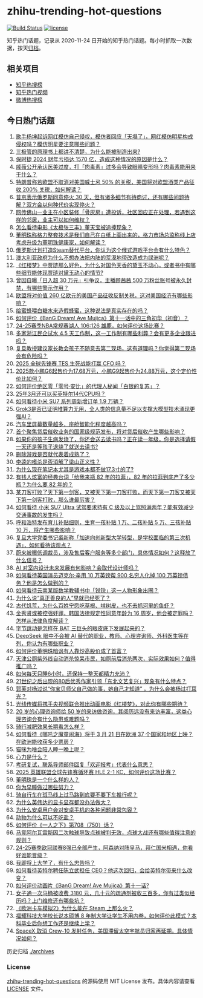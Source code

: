 # zhihu-trending-hot-questions

[![Build Status](https://github.com/justjavac/zhihu-trending-hot-questions/workflows/ci/badge.svg?branch=master)](https://github.com/justjavac/zhihu-trending-hot-questions/actions)
[![license](https://img.shields.io/github/license/justjavac/zhihu-trending-hot-questions)](https://github.com/justjavac/zhihu-trending-hot-questions/blob/master/LICENSE)

知乎热门话题，记录从 2020-11-24
日开始的知乎热门话题。每小时抓取一次数据，按天[归档](./archives)。

## 相关项目

- [知乎热搜榜](https://github.com/justjavac/zhihu-trending-top-search)
- [知乎热门视频](https://github.com/justjavac/zhihu-trending-hot-video)
- [微博热搜榜](https://github.com/justjavac/weibo-trending-hot-search)

## 今日热门话题

<!-- BEGIN -->
<!-- 最后更新时间 Fri Mar 14 2025 11:35:18 GMT+0800 (China Standard Time) -->

1. [歌手杨坤起诉网红模仿自己侵权，模仿者回应「天塌了」，网红模仿明星构成侵权吗？模仿明星要注意哪些问题？](https://www.zhihu.com/question/14747243702)
1. [三极管的原理书上都讲不清楚，为什么能被制造出来?](https://www.zhihu.com/question/36475338)
1. [保时捷 2024 财年亏损达 1570 亿，造成这种情况的原因是什么？](https://www.zhihu.com/question/14599693897)
1. [戚薇公开承认医美过度，打「肉毒素」过多会导致眼睛变形吗？肉毒素能用来干什么？](https://www.zhihu.com/question/14666999553)
1. [特朗普称若欧盟不取消对美国威士忌 50% 的关税，美国将对欧盟酒类产品征收 200% 关税，如何解读？](https://www.zhihu.com/question/14882231143)
1. [普京表示俄罗斯同意停火 30 天，但有诸多细节有待商讨，还有哪些问题待解？双方会以何种代价实现停火？](https://www.zhihu.com/question/14903475560)
1. [网传佛山一业主在小区装修「骨灰房」遭投诉，社区回应正在处理，若遇到这样的邻居，业主可以如何维权？](https://www.zhihu.com/question/14844771720)
1. [怎么看待电影《太极张三丰》董天宝被追捧现象？](https://www.zhihu.com/question/10584423862)
1. [董明珠称格力整套技术是我们自己在白纸上画出来的，格力市场总监称线上店考虑升级为董明珠健康家，如何解读？](https://www.zhihu.com/question/14853439206)
1. [俄罗斯计划打造Steam替代平台，你认为这个俄式游戏平台会有什么特色？](https://www.zhihu.com/question/14771646076)
1. [澳大利亚政府为什么不想办法把内陆的荒漠地带改造成为绿洲呢？](https://www.zhihu.com/question/34852531)
1. [《红楼梦》中贾琏那么好色，为什么对国色天香的黛玉不动心，或者书中有哪些细节能体现贾琏对黛玉动心的情节?](https://www.zhihu.com/question/339511337)
1. [曾因自曝「日入超 30 万元」引争议，主播顾茜茜 500 万粉丝账号被永久封禁，有哪些警示作用？](https://www.zhihu.com/question/14801604585)
1. [欧盟将对价值 260 亿欧元的美国产品征收反制关税，这对美国经济有哪些影响？](https://www.zhihu.com/question/14784439504)
1. [给蜜蜂喂白糖水来造假蜂蜜，这种说法是真实存在的吗？](https://www.zhihu.com/question/385149769)
1. [如何评价《BanG Dream! Ave Mujica》第十一话中的三角初华（初音）？](https://www.zhihu.com/question/14893787124)
1. [24-25赛季NBA常规赛湖人 106:126 雄鹿，如何评价这场比赛？](https://www.zhihu.com/question/14904185668)
1. [多家浙江民企试水 4.5 天工作制，这一工作制有哪些利弊？会有更多企业跟进吗？](https://www.zhihu.com/question/14865243930)
1. [复旦教授建议家长教会孩子不随意去第二现场，这有道理吗？你觉得第二现场会有危险吗？](https://www.zhihu.com/question/14875294127)
1. [2025 全球先锋赛 TES 生死战能打赢 CFO 吗？](https://www.zhihu.com/question/14848311312)
1. [2025款小鹏G6起售价为17.68万元，小鹏G9起售价为24.88万元，这个定价性价比如何？](https://www.zhihu.com/question/14233678396)
1. [如何评价绝区零「零号·安比」的代理人秘闻「白银的复苏」？](https://www.zhihu.com/question/14852785081)
1. [25年3月还可以买英特尔14代CPU吗？](https://www.zhihu.com/question/14291932262)
1. [如何看待小米 SU7 系列周新增订单 1.9 万辆？](https://www.zhihu.com/question/14645062362)
1. [Grok3是否已证明堆算力无用，全人类的信息量不足以支撑大模型技术涌现更强AI？](https://www.zhihu.com/question/13326861218)
1. [汽车里屏幕数量越多，座舱智能化程度越高吗？](https://www.zhihu.com/question/14741564367)
1. [首个聚焦贷后催收业务的国家级规范发布，将对贷后催收产生哪些影响？](https://www.zhihu.com/question/14847982184)
1. [如果你的孩子生病发烧了，你还会送去读书吗？正在读一年级，你是选择请假一天还是等孩子退烧了就送去读书?](https://www.zhihu.com/question/14816184612)
1. [删除游戏是否就代表着成熟了？](https://www.zhihu.com/question/14787317465)
1. [李逵的嗜杀是否消解了梁山正义性？](https://www.zhihu.com/question/14674514584)
1. [为什么现在笔记本尤其是游戏本都不做17.3寸的了?](https://www.zhihu.com/question/11896249668)
1. [有钱人炫富的经典台词「给我来瓶 82 年的拉菲」，82 年的拉菲到底产了多少瓶？为什么要 82 年的？](https://www.zhihu.com/question/14563839976)
1. [某刀客打败了天下第一剑客，又被天下第一刀客打败，而天下第一刀客又被天下第一剑客打败，那么谁最厉害？](https://www.zhihu.com/question/12718144373)
1. [如何看待 小米 SU7 Ultra 试驾要求持有 C 级及以上驾照满两年？能有效减少交通事故的发生吗？](https://www.zhihu.com/question/14288001905)
1. [呼和浩特发布育儿补贴细则，生育一孩补贴 1 万、二孩补贴 5 万、三孩补贴 10 万，将产生哪些影响？](https://www.zhihu.com/question/14862100827)
1. [复旦大学党委书记裘新称「加速向创新型大学转型，是学校面临的第三次机遇」，如何看待该观点？](https://www.zhihu.com/question/13746134815)
1. [蔚来被曝低调裁员，涉及售后客户服务等多个部门，具体情况如何？这释放了什么信号？](https://www.zhihu.com/question/14815425639)
1. [AI 对室内设计未来发展有何影响？会取代设计师吗？](https://www.zhihu.com/question/593536985)
1. [如何看待英国演员迈克尔·辛用 10 万英镑帮 900 名穷人化掉 100 万英镑债务？他是怎么做到的？](https://www.zhihu.com/question/14810664679)
1. [如何看待云南某版数学教辅书中「锐锐」这一人物形象出圈？](https://www.zhihu.com/question/14708779803)
1. [为什么说“真正善良的人”早就已经死了？](https://www.zhihu.com/question/555458821)
1. [古代饥荒，为什么百姓宁愿吃草根、啃树皮，也不去抓河里的鱼虾？](https://www.zhihu.com/question/13476829979)
1. [金秀贤或被控强奸罪，韩国法律规定性同意年龄为 16 周岁，他会被定罪吗？怎样从法律角度解读？](https://www.zhihu.com/question/14798384903)
1. [字节跳动是怎样在 BAT 三巨头的眼皮底下发展起来的？](https://www.zhihu.com/question/422443922)
1. [DeepSeek 眼中不会被 AI 替代的职业，教师、心理咨询师、外科医生等在列，你认为有哪些职业？](https://www.zhihu.com/question/14776671347)
1. [如何评价董明珠暗讽有人靠炒高股价成了首富？](https://www.zhihu.com/question/14862956596)
1. [天津公厕紫外线自动消杀惊呆市民，如厕前后消杀两次，实际效果如何？值得推广吗？](https://www.zhihu.com/question/14483860056)
1. [如何每天只睡6小时，还保持一整天都精力充沛？](https://www.zhihu.com/question/379478413)
1. [21世纪之后出现的80后优秀作家引领「东北文艺复兴」现象有什么特点？](https://www.zhihu.com/question/13085682434)
1. [郭芙对杨过说“你宝贝师父自己做的事，她自己才知道” ，为什么会被杨过打耳光？](https://www.zhihu.com/question/2346959097)
1. [光线传媒将携手央视频联合推出动画电影《红楼梦》，对此你有哪些期待？](https://www.zhihu.com/question/13721191281)
1. [20 岁的心理咨询师给 50 岁的来访做咨询，其阅历远没有来访丰富，这类心理咨询会有什么隐患或难题吗？](https://www.zhihu.com/question/14675521111)
1. [骑行减肥效果长期看怎么样？](https://www.zhihu.com/question/14217201758)
1. [如何看待《哪吒之魔童闹海》将于 3 月 21 日在欧洲 37 个国家和地区上映？在欧洲能收获多少票房？](https://www.zhihu.com/question/14685471590)
1. [猫咪为啥会陪人睡一晚上呢？](https://www.zhihu.com/question/13289247152)
1. [心力是什么？](https://www.zhihu.com/question/21247407)
1. [考研复试，联系导师邮件回复「欢迎报考」代表什么意思？](https://www.zhihu.com/question/14566529410)
1. [2025 英雄联盟全球先锋赛循环赛 HLE 2-1 KC，如何评价这场比赛？](https://www.zhihu.com/question/14870355354)
1. [董明珠是一个什么样的人？](https://www.zhihu.com/question/363943857)
1. [你为早睡做过哪些努力？](https://www.zhihu.com/question/14683706564)
1. [骑自行车在斑马线上过马路到底要不要下车推行呢？](https://www.zhihu.com/question/354075511)
1. [为什么英伟达的显卡显存都没办法做大？](https://www.zhihu.com/question/14762846245)
1. [为什么安卓用户会对安卓手机的各种问题非常包容？](https://www.zhihu.com/question/13956119969)
1. [动物为什么可以不吃盐？](https://www.zhihu.com/question/288354851)
1. [如何评价《一人之下》第708（750）话？](https://www.zhihu.com/question/14897070018)
1. [马竞阿尔瓦雷斯因二次触球导致点球被判无效，点球大战还有哪些值得注意的规则？](https://www.zhihu.com/question/14815321592)
1. [24-25赛季欧冠联赛8强已全部产生，阿森纳对阵皇马，拜仁国米相遇，你看好谁能晋级？](https://www.zhihu.com/question/14844644759)
1. [我即将上大学了，有什么忠告吗？](https://www.zhihu.com/question/420942990)
1. [如何看待英特尔聘任陈立武担任 CEO？他这次回归，会给英特尔带来什么改变？](https://www.zhihu.com/question/14820445024)
1. [如何评价动画片《BanG Dream! Ave Mujica》第十一话?](https://www.zhihu.com/question/14597537235)
1. [女子通一次马桶被收费 3180 元，几十元的疏通剂被收三百多，你有过类似经历吗？上门维修还有哪些坑？](https://www.zhihu.com/question/14796657491)
1. [《欧洲卡车模拟2》为什么能在 Steam 上那么火？](https://www.zhihu.com/question/54940147)
1. [福耀科技大学校长说本硕博 8 年制大学让学生不用内卷，如何评价此模式？本科毕业后你想工作还是继续上学？](https://www.zhihu.com/question/14831511510)
1. [SpaceX 取消 Crew-10 发射任务，美国滞留太空宇航员归家再延期，具体情况如何？](https://www.zhihu.com/question/14816271584)

<!-- END -->

历史归档 [./archives](./archives)

### License

[zhihu-trending-hot-questions](https://github.com/justjavac/zhihu-trending-hot-questions)
的源码使用 MIT License 发布。具体内容请查看 [LICENSE](./LICENSE) 文件。

